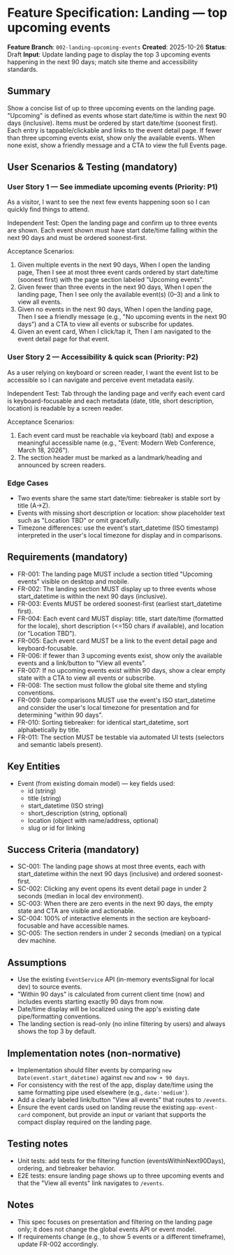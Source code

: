 # Feature Specification: Landing — top upcoming events

**Feature Branch**: `002-landing-upcoming-events`
**Created**: 2025-10-26
**Status**: Draft
**Input**: Update landing page to display the top 3 upcoming events happening in the next 90 days; match site theme and accessibility standards.

## Summary
Show a concise list of up to three upcoming events on the landing page. "Upcoming" is defined as events whose start date/time is within the next 90 days (inclusive). Items must be ordered by start date/time (soonest first). Each entry is tappable/clickable and links to the event detail page. If fewer than three upcoming events exist, show only the available events. When none exist, show a friendly message and a CTA to view the full Events page.

## User Scenarios & Testing (mandatory)

### User Story 1 — See immediate upcoming events (Priority: P1)
As a visitor, I want to see the next few events happening soon so I can quickly find things to attend.

Independent Test: Open the landing page and confirm up to three events are shown. Each event shown must have start date/time falling within the next 90 days and must be ordered soonest-first.

Acceptance Scenarios:
1. Given multiple events in the next 90 days, When I open the landing page, Then I see at most three event cards ordered by start date/time (soonest first) with the page section labeled "Upcoming events".
2. Given fewer than three events in the next 90 days, When I open the landing page, Then I see only the available event(s) (0–3) and a link to view all events.
3. Given no events in the next 90 days, When I open the landing page, Then I see a friendly message (e.g., "No upcoming events in the next 90 days") and a CTA to view all events or subscribe for updates.
4. Given an event card, When I click/tap it, Then I am navigated to the event detail page for that event.

### User Story 2 — Accessibility & quick scan (Priority: P2)
As a user relying on keyboard or screen reader, I want the event list to be accessible so I can navigate and perceive event metadata easily.

Independent Test: Tab through the landing page and verify each event card is keyboard-focusable and each metadata (date, title, short description, location) is readable by a screen reader.

Acceptance Scenarios:
1. Each event card must be reachable via keyboard (tab) and expose a meaningful accessible name (e.g., "Event: Modern Web Conference, March 18, 2026").
2. The section header must be marked as a landmark/heading and announced by screen readers.

### Edge Cases
- Two events share the same start date/time: tiebreaker is stable sort by title (A→Z).
- Events with missing short description or location: show placeholder text such as "Location TBD" or omit gracefully.
- Timezone differences: use the event's start_datetime (ISO timestamp) interpreted in the user's local timezone for display and in comparisons.

## Requirements (mandatory)

- FR-001: The landing page MUST include a section titled "Upcoming events" visible on desktop and mobile.
- FR-002: The landing section MUST display up to three events whose start_datetime is within the next 90 days (inclusive).
- FR-003: Events MUST be ordered soonest-first (earliest start_datetime first).
- FR-004: Each event card MUST display: title, start date/time (formatted for the locale), short description (<=150 chars if available), and location (or "Location TBD").
- FR-005: Each event card MUST be a link to the event detail page and keyboard-focusable.
- FR-006: If fewer than 3 upcoming events exist, show only the available events and a link/button to "View all events".
- FR-007: If no upcoming events exist within 90 days, show a clear empty state with a CTA to view all events or subscribe.
- FR-008: The section must follow the global site theme and styling conventions.
- FR-009: Date comparisons MUST use the event's ISO start_datetime and consider the user's local timezone for presentation and for determining "within 90 days".
- FR-010: Sorting tiebreaker: for identical start_datetime, sort alphabetically by title.
- FR-011: The section MUST be testable via automated UI tests (selectors and semantic labels present).

## Key Entities

- Event (from existing domain model) — key fields used:
  - id (string)
  - title (string)
  - start_datetime (ISO string)
  - short_description (string, optional)
  - location (object with name/address, optional)
  - slug or id for linking

## Success Criteria (mandatory)

- SC-001: The landing page shows at most three events, each with start_datetime within the next 90 days (inclusive) and ordered soonest-first.
- SC-002: Clicking any event opens its event detail page in under 2 seconds (median in local dev environment).
- SC-003: When there are zero events in the next 90 days, the empty state and CTA are visible and actionable.
- SC-004: 100% of interactive elements in the section are keyboard-focusable and have accessible names.
- SC-005: The section renders in under 2 seconds (median) on a typical dev machine.

## Assumptions

- Use the existing `EventService` API (in-memory eventsSignal for local dev) to source events.
- "Within 90 days" is calculated from current client time (now) and includes events starting exactly 90 days from now.
- Date/time display will be localized using the app's existing date pipe/formatting conventions.
- The landing section is read-only (no inline filtering by users) and always shows the top 3 by default.

## Implementation notes (non-normative)

- Implementation should filter events by comparing `new Date(event.start_datetime)` against `now` and `now + 90 days`.
- For consistency with the rest of the app, display date/time using the same formatting pipe used elsewhere (e.g., `date:'medium'`).
- Add a clearly labeled link/button "View all events" that routes to `/events`.
- Ensure the event cards used on landing reuse the existing `app-event-card` component, but provide an input or variant that supports the compact display required on the landing page.

## Testing notes

- Unit tests: add tests for the filtering function (eventsWithinNext90Days), ordering, and tiebreaker behavior.
- E2E tests: ensure landing page shows up to three upcoming events and that the "View all events" link navigates to `/events`.

## Notes

- This spec focuses on presentation and filtering on the landing page only; it does not change the global events API or event model.
- If requirements change (e.g., to show 5 events or a different timeframe), update FR-002 accordingly.

